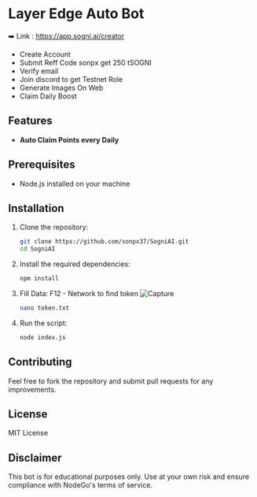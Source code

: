 # Layer Edge Auto Bot

➡️ Link : https://app.sogni.ai/creator

- Create Account
- Submit Reff Code sonpx get 250 tSOGNI
- Verify email
- Join discord to get Testnet Role
- Generate Images On Web
- Claim Daily Boost

## Features

- **Auto Claim Points every Daily**

## Prerequisites

- Node.js installed on your machine


## Installation

1. Clone the repository:
    ```sh
    git clone https://github.com/sonpx37/SogniAI.git
    cd SogniAI
    ```

2. Install the required dependencies:
    ```sh
    npm install
    ```
3. Fill Data:  F12 - Network to find token
    ![Capture](https://github.com/user-attachments/assets/0d26b747-e121-4468-9383-9401cdcee4de)
    ```sh
    nano token.txt
    ```
5. Run the script:
    ```sh
    node index.js
    ```

## Contributing

Feel free to fork the repository and submit pull requests for any improvements.

## License

MIT License

## Disclaimer

This bot is for educational purposes only. Use at your own risk and ensure compliance with NodeGo's terms of service.
